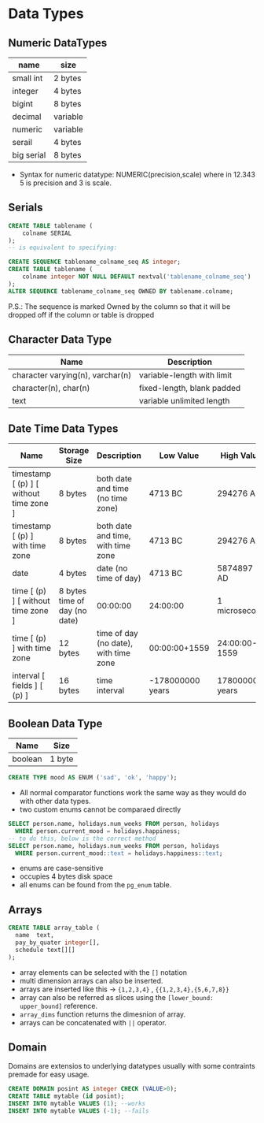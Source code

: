 # Data Types

## Numeric DataTypes

| name       | size     |
| ---------- | -------- |
| small int  | 2 bytes  |
| integer    | 4 bytes  |
| bigint     | 8 bytes  |
| decimal    | variable |
| numeric    | variable |
| serail     | 4 bytes  |
| big serial | 8 bytes  |

- Syntax for numeric datatype: NUMERIC(precision,scale) where in 12.343 5 is precision and 3 is scale.

## Serials

```sql
CREATE TABLE tablename (
    colname SERIAL
);
-- is equivalent to specifying:

CREATE SEQUENCE tablename_colname_seq AS integer;
CREATE TABLE tablename (
    colname integer NOT NULL DEFAULT nextval('tablename_colname_seq')
);
ALTER SEQUENCE tablename_colname_seq OWNED BY tablename.colname;
```

P.S.: The sequence is marked Owned by the column so that it will be dropped off if the column or table is dropped

## Character Data Type

| Name                             | Description                |
| -------------------------------- | -------------------------- |
| character varying(n), varchar(n) | variable-length with limit |
| character(n), char(n)            | fixed-length, blank padded |
| text                             | variable unlimited length  |

## Date Time Data Types

| Name                                    | Storage Size                  | Description                           | Low Value        | High Value      | Resolution    |
| --------------------------------------- | ----------------------------- | ------------------------------------- | ---------------- | --------------- | ------------- |
| timestamp [ (p) ] [ without time zone ] | 8 bytes                       | both date and time (no time zone)     | 4713 BC          | 294276 AD       | 1 microsecond |
| timestamp [ (p) ] with time zone        | 8 bytes                       | both date and time, with time zone    | 4713 BC          | 294276 AD       | 1 microsecond |
| date                                    | 4 bytes                       | date (no time of day)                 | 4713 BC          | 5874897 AD      | 1 day         |
| time [ (p) ] [ without time zone ]      | 8 bytes time of day (no date) | 00:00:00                              | 24:00:00         | 1 microsecond   |
| time [ (p) ] with time zone             | 12 bytes                      | time of day (no date), with time zone | 00:00:00+1559    | 24:00:00-1559   | 1 microsecond |
| interval [ fields ] [ (p) ]             | 16 bytes                      | time interval                         | -178000000 years | 178000000 years | 1 microsecond |

## Boolean Data Type

| Name    | Size   |
| ------- | ------ |
| boolean | 1 byte |

```sql
CREATE TYPE mood AS ENUM ('sad', 'ok', 'happy');
```

- All normal comparator functions work the same way as they would do with other data types.
- two custom enums cannot be comparaed directly

```sql
SELECT person.name, holidays.num_weeks FROM person, holidays
  WHERE person.current_mood = holidays.happiness;
-- to do this, below is the correct method
SELECT person.name, holidays.num_weeks FROM person, holidays
  WHERE person.current_mood::text = holidays.happiness::text;
```

- enums are case-sensitive
- occupies 4 bytes disk space
- all enums can be found from the `pg_enum` table.

## Arrays

```sql
CREATE TABLE array_table (
  name  text,
  pay_by_quater integer[],
  schedule text[][]
);
```

- array elements can be selected with the `[]` notation
- multi dimension arrays can also be inserted.
- arrays are inserted like this -> `{1,2,3,4}` , `{{1,2,3,4},{5,6,7,8}}`
- array can also be referred as slices using the `[lower_bound: upper_bound]` reference.
- `array_dims` function returns the dimesnion of array.
- arrays can be concatenated with `||` operator.

## Domain

Domains are extensios to underlying datatypes usually with some contraints premade for easy usage.

```sql
CREATE DOMAIN posint AS integer CHECK (VALUE>0);
CREATE TABLE mytable (id posint);
INSERT INTO mytable VALUES (1); --works
INSERT INTO mytable VALUES (-1); --fails
```

